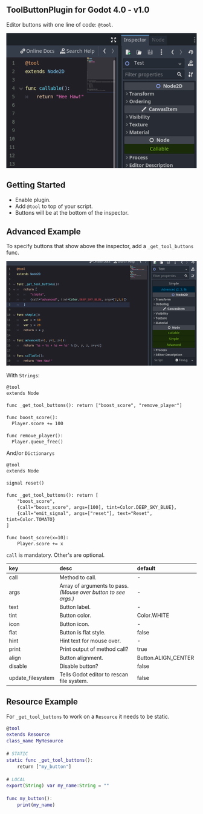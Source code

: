 
## ToolButtonPlugin for Godot 4.0 - v1.0

Editor buttons with one line of code: `@tool`.

![ReadMe](readme/preview1.png "Preview")

## Getting Started

- Enable plugin.
- Add `@tool` to top of your script.
- Buttons will be at the bottom of the inspector.

## Advanced Example

To specify buttons that show above the inspector, add a `_get_tool_buttons` func.

![ReadMe](readme/preview2.png "Preview")

With `Strings`:
```
@tool
extends Node

func _get_tool_buttons(): return ["boost_score", "remove_player"]

func boost_score():
  Player.score += 100

func remove_player():
  Player.queue_free()
```
And/or `Dictionarys`
```
@tool
extends Node

signal reset()

func _get_tool_buttons(): return [
    "boost_score",
    {call="boost_score", args=[100], tint=Color.DEEP_SKY_BLUE},
    {call="emit_signal", args=["reset"], text="Reset", tint=Color.TOMATO}
]

func boost_score(x=10):
    Player.score += x
```

`call` is mandatory. Other's are optional.

|key    |desc                           |default              |
|:------|:------------------------------|:--------------------|
|call   | Method to call.               | - |
|args   | Array of arguments to pass.<br>*(Mouse over button to see args.)*   | - |
|text   | Button label.                 | - |
|tint   | Button color.                 | Color.WHITE |
|icon   | Button icon.                  | -
|flat   | Button is flat style.         | false |
|hint   | Hint text for mouse over.     | - |
|print  | Print output of method call?  | true |
|align  | Button alignment.             | Button.ALIGN_CENTER |
|disable| Disable button?               | false |
|update_filesystem| Tells Godot editor to rescan file system. | false |


## Resource Example

For `_get_tool_buttons` to work on a `Resource` it needs to be static.

```gd
@tool
extends Resource
class_name MyResource

# STATIC
static func _get_tool_buttons():
    return ["my_button"]

# LOCAL
export(String) var my_name:String = ""

func my_button():
    print(my_name)
```

